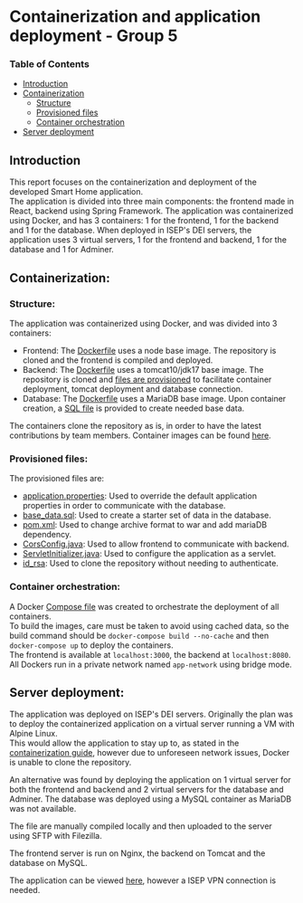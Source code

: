 # Containerization and application deployment - Group 5

### Table of Contents
- [Introduction](#introduction)
- [Containerization](#containerization)
  - [Structure](#structure) 
  - [Provisioned files](#provisioned-files)
  - [Container orchestration](#container-orchestration)
- [Server deployment](#server-deployment) 

## Introduction
This report focuses on the containerization and deployment of the developed Smart Home application.  
The application is divided into three main components: the frontend made in React, backend using Spring Framework.
The application was containerized using Docker, and has 3 containers: 1 for the frontend, 1 for the backend and 1 for the database.
When deployed in ISEP's DEI servers, the application uses 3 virtual servers, 1 for the frontend and backend, 1 for the database and 1 for Adminer.

## Containerization:

### Structure:
The application was containerized using Docker, and was divided into 3 containers:
- Frontend: The [Dockerfile](DockerfileFrontend) uses a node base image. The repository is cloned and the frontend is compiled and deployed.
- Backend: The [Dockerfile](DockerfileBackend) uses a tomcat10/jdk17 base image. The repository is cloned and [files are provisioned](docker_img_provisions) to facilitate container deployment, tomcat deployment and database connection.
- Database: The [Dockerfile](DockerfileDatabase) uses a MariaDB base image. Upon container creation, a  [SQL file](docker_img_provisions/base_data.sql) is provided to create needed base data.  

The containers clone the repository as is, in order to have the latest contributions by team members.
Container images can be found [here](https://hub.docker.com/repository/docker/filipaba/smarthome/general).

### Provisioned files:
The provisioned files are:
- [application.properties](docker_img_provisions/application.properties): Used to override the default application properties in order to communicate with the database.
- [base_data.sql](docker_img_provisions/base_data.sql): Used to create a starter set of data in the database.
- [pom.xml](docker_img_provisions/pom.xml): Used to change archive format to war and add mariaDB dependency.
- [CorsConfig.java](docker_img_provisions/CorsConfig.java): Used to allow frontend to communicate with backend.
- [ServletInitializer.java](docker_img_provisions/ServletInitializer.java): Used to configure the application as a servlet.
- [id_rsa](docker_img_provisions/id_rsa): Used to clone the repository without needing to authenticate.

### Container orchestration:
A Docker [Compose file](compose.yaml) was created to orchestrate the deployment of all containers.  
To build the images, care must be taken to avoid using cached data, so the build command should be `docker-compose build --no-cache` and then `docker-compose up` to deploy the containers.  
The frontend is available at `localhost:3000`, the backend at `localhost:8080`. All Dockers run in a private network named `app-network` using bridge mode.

## Server deployment:
The application was deployed on ISEP's DEI servers.
Originally the plan was to deploy the containerized application on a virtual server running a VM with Alpine Linux.  
This would allow the application to stay up to, as stated in the [containerization guide](#structure), however due to unforeseen network issues, Docker is unable to clone the repository.

An alternative was found by deploying the application on 1 virtual server for both the frontend and backend and 2 virtual servers for the database and Adminer.
The database was deployed using a MySQL container as MariaDB was not available.

The file are manually compiled locally and then uploaded to the server using SFTP with Filezilla.

The frontend server is run on Nginx, the backend on Tomcat and the database on MySQL. 

The application can be viewed [here](http://10.9.21.205/), however a ISEP VPN connection is needed.




